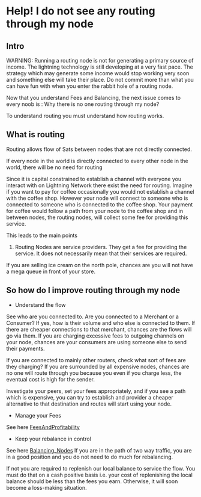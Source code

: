 # Help! I do not see any routing through my node

## Intro

WARNING: Running a routing node is not for generating a primary source of income. The lightning technology is still developing at a very fast pace. The strategy which may generate some income would stop working very soon and something else will take their place. Do not commit more than what you can have fun with when you enter the rabbit hole of a routing node.

Now that you understand Fees and Balancing, the next issue comes to every noob is : Why there is no one routing through my node?

To understand routing you must understand how routing works.

## What is routing

Routing allows flow of Sats between nodes that are not directly connected.

If every node in the world is directly connected to every other node in the world, there will be no need for routing

Since it is capital constrained to establish a channel with everyone you interact with on Lightning Network there exist the need for routing. Imagine if you want to pay for coffee occasionally you would not establish a channel with the coffee shop. However your node will connect to someone who is connected to someone who is connected to the coffee shop. Your payment for coffee would follow a path from your node to the coffee shop and in between nodes, the routing nodes, will collect some fee for providing this service.

This leads to the main points

1. Routing Nodes are service providers. They get a fee for providing the service. It does not necessarily mean that their services are required.

If you are selling ice cream on the north pole, chances are you will not have a mega queue in front of your store.

## So how do I improve routing through my node

- Understand the flow

See who are you connected to. Are you connected to a Merchant or a Consumer? If yes, how is their volume and who else is connected to them. If there are cheaper connections to that merchant, chances are the flows will go via them. If you are charging excessive fees to outgoing channels on your node, chances are your consumers are using someone else to send their payments.

If you are connected to mainly other routers, check what sort of fees are they charging? If you are surrounded by all expensive nodes, chances are no one will route through you because you even if you charge less, the eventual cost is high for the sender.

Investigate your peers, set your fees appropriately, and if you see a path which is expensive, you can try to establish and provider a cheaper alternative to that destination and routes will start using your node.

- Manage your Fees

See here [FeesAndProfitability](Special:MyLanguage/FeesAndProfitability)

- Keep your rebalance in control

See here [Balancing_Nodes](Special:MyLanguage/Balancing_Nodes)
If you are in the path of two way traffic, you are in a good position and you do not need to do much for rebalancing.

If not you are required to replenish our local balance to service the flow. You must do that on a cash positive basis i.e. your cost of replenishing the local balance should be less than the fees you earn. Otherwise, it will soon become a loss-making situation.
